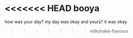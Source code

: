 <<<<<<< HEAD
booya
=======
how was your day?
my day was okay and yours?
it was okay
>>>>>>> milkshake-flavours
